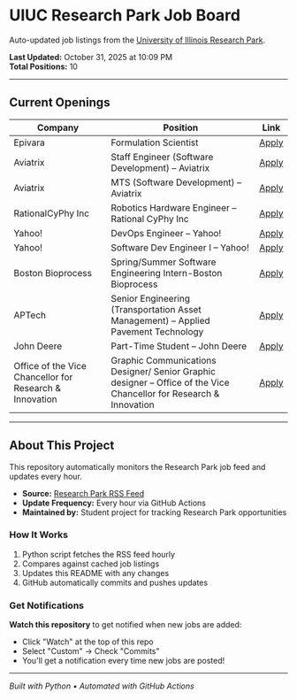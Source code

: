 # UIUC Research Park Job Board

Auto-updated job listings from the [University of Illinois Research Park](https://researchpark.illinois.edu).

**Last Updated:** October 31, 2025 at 10:09 PM  
**Total Positions:** 10

---

## Current Openings

| Company | Position | Link |
| ------- | -------- | ---- |
| Epivara | Formulation Scientist | [Apply](https://researchpark.illinois.edu/job/formulation-scientist/) |
| Aviatrix | Staff Engineer (Software Development) – Aviatrix | [Apply](https://researchpark.illinois.edu/job/staff-engineer-software-development/) |
| Aviatrix | MTS (Software Development) – Aviatrix | [Apply](https://researchpark.illinois.edu/job/mts-software-development/) |
| RationalCyPhy Inc | Robotics Hardware Engineer – Rational CyPhy Inc | [Apply](https://researchpark.illinois.edu/job/robotics-hardware-engineer/) |
| Yahoo! | DevOps Engineer – Yahoo! | [Apply](https://researchpark.illinois.edu/job/devops-engineer/) |
| Yahoo! | Software Dev Engineer I – Yahoo! | [Apply](https://researchpark.illinois.edu/job/software-dev-engineer-i/) |
| Boston Bioprocess | Spring/Summer Software Engineering Intern-Boston Bioprocess | [Apply](https://researchpark.illinois.edu/job/spring-summer-software-engineering-intern-boston-bioprocess/) |
| APTech | Senior Engineering (Transportation Asset Management) – Applied Pavement Technology | [Apply](https://researchpark.illinois.edu/job/senior-engineering-transportation-asset-management-applied-pavement-technology/) |
| John Deere | Part-Time Student – John Deere | [Apply](https://researchpark.illinois.edu/job/part-time-student-uiuc-john-deere/) |
| Office of the Vice Chancellor for Research &amp; Innovation | Graphic Communications Designer/ Senior Graphic designer – Office of the Vice Chancellor for Research & Innovation | [Apply](https://researchpark.illinois.edu/job/graphic-communications-designer-senior-graphic-designer-office-of-the-vice-chancellor-for-research-innovation/) |

---

## About This Project

This repository automatically monitors the Research Park job feed and updates every hour.

- **Source:** [Research Park RSS Feed](https://researchpark.illinois.edu/?feed=job_feed)
- **Update Frequency:** Every hour via GitHub Actions
- **Maintained by:** Student project for tracking Research Park opportunities

### How It Works

1. Python script fetches the RSS feed hourly
2. Compares against cached job listings
3. Updates this README with any changes
4. GitHub automatically commits and pushes updates

### Get Notifications

**Watch this repository** to get notified when new jobs are added:

- Click "Watch" at the top of this repo
- Select "Custom" → Check "Commits"
- You'll get a notification every time new jobs are posted!

---

_Built with Python • Automated with GitHub Actions_
